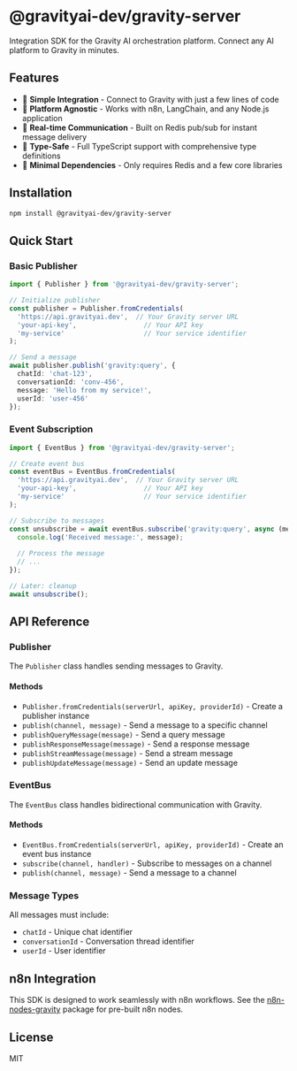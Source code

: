 # @gravityai-dev/gravity-server

Integration SDK for the Gravity AI orchestration platform. Connect any AI platform to Gravity in minutes.

## Features

- 🚀 **Simple Integration** - Connect to Gravity with just a few lines of code
- 🔌 **Platform Agnostic** - Works with n8n, LangChain, and any Node.js application
- 📡 **Real-time Communication** - Built on Redis pub/sub for instant message delivery
- 🎯 **Type-Safe** - Full TypeScript support with comprehensive type definitions
- 🔧 **Minimal Dependencies** - Only requires Redis and a few core libraries

## Installation

```bash
npm install @gravityai-dev/gravity-server
```

## Quick Start

### Basic Publisher

```typescript
import { Publisher } from '@gravityai-dev/gravity-server';

// Initialize publisher
const publisher = Publisher.fromCredentials(
  'https://api.gravityai.dev',  // Your Gravity server URL
  'your-api-key',                 // Your API key
  'my-service'                    // Your service identifier
);

// Send a message
await publisher.publish('gravity:query', {
  chatId: 'chat-123',
  conversationId: 'conv-456',
  message: 'Hello from my service!',
  userId: 'user-456'
});
```

### Event Subscription

```typescript
import { EventBus } from '@gravityai-dev/gravity-server';

// Create event bus
const eventBus = EventBus.fromCredentials(
  'https://api.gravityai.dev',  // Your Gravity server URL
  'your-api-key',                 // Your API key
  'my-service'                    // Your service identifier
);

// Subscribe to messages
const unsubscribe = await eventBus.subscribe('gravity:query', async (message) => {
  console.log('Received message:', message);
  
  // Process the message
  // ...
});

// Later: cleanup
await unsubscribe();
```

## API Reference

### Publisher

The `Publisher` class handles sending messages to Gravity.

#### Methods

- `Publisher.fromCredentials(serverUrl, apiKey, providerId)` - Create a publisher instance
- `publish(channel, message)` - Send a message to a specific channel
- `publishQueryMessage(message)` - Send a query message
- `publishResponseMessage(message)` - Send a response message
- `publishStreamMessage(message)` - Send a stream message
- `publishUpdateMessage(message)` - Send an update message

### EventBus

The `EventBus` class handles bidirectional communication with Gravity.

#### Methods

- `EventBus.fromCredentials(serverUrl, apiKey, providerId)` - Create an event bus instance
- `subscribe(channel, handler)` - Subscribe to messages on a channel
- `publish(channel, message)` - Send a message to a channel

### Message Types

All messages must include:
- `chatId` - Unique chat identifier
- `conversationId` - Conversation thread identifier
- `userId` - User identifier

## n8n Integration

This SDK is designed to work seamlessly with n8n workflows. See the [n8n-nodes-gravity](https://github.com/gravityai-dev/n8n-nodes-gravity) package for pre-built n8n nodes.

## License

MIT
